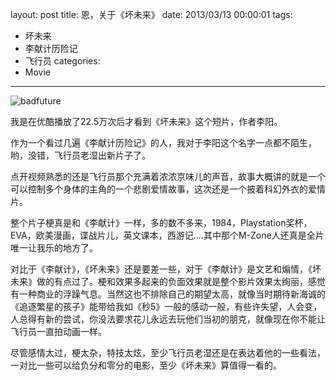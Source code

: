 layout: post
title: 恩，关于《坏未来》
date: 2013/03/13 00:00:01
tags: 
- 坏未来
- 李献计历险记
- 飞行员
categories:
- Movie
---

![badfuture](http://img14.poco.cn/mypoco/myphoto/20130319/22/6475791820130319223333014.jpg)

我是在优酷播放了22.5万次后才看到《坏未来》这个短片，作者李阳。

作为一个看过几遍《李献计历险记》的人，我对于李阳这个名字一点都不陌生，哟，没错，飞行员老湿出新片子了。

点开视频熟悉的还是飞行员那个充满着浓浓京味儿的声音，故事大概讲的就是一个可以控制多个身体的主角的一个悲剧爱情故事，这次还是一个披着科幻外衣的爱情片。

<!-- more -->

整个片子梗真是和《李献计》一样，多的数不多来，1984，Playstation奖杯，EVA，欧美漫画，谍战片儿，英文课本，西游记....其中那个M-Zone人还真是全片唯一让我乐的地方了。

对比于《李献计》，《坏未来》还是要差一些，对于《李献计》是文艺和煽情，《坏未来》做的有点过了。梗和效果多起来的负面效果就是整个影片效果太绚丽，感觉有一种商业的浮躁气息。当然这也不排除自己的期望太高，就像当时期待新海诚的《追逐繁星的孩子》能带给我如《秒5》一般的感动一般，有些许失望，人会变，人总得有新的尝试，你没法要求花儿永远去玩他们当初的朋克，就像现在你不能让飞行员一直拍动画一样。

尽管感情太过，梗太杂，特技太炫，至少飞行员老湿还是在表达着他的一些看法，一对比一些可以给负分和零分的电影，至少《坏未来》算值得一看的。


